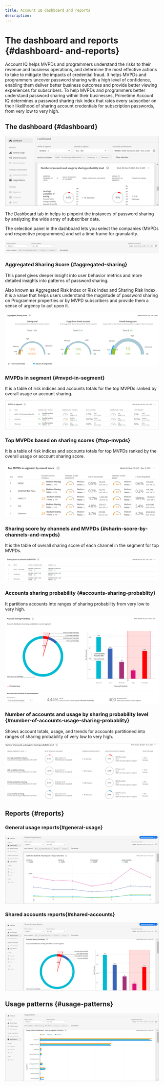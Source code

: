 ```yaml
---
title: Account IQ dashboard and reports
description: 
---
```


# The dashboard and reports {#dashboard- and-reports}

Account IQ helps MVPDs and programmers understand the risks to their revenue and business operations, and determine the most effective actions to take to mitigate the impacts of credential fraud. It helps MVPDs and programmers uncover password sharing with a high level of confidence, enabling them deliver better business outcomes and provide better viewing experiences for subscribers.
To help MVPDs and programmers better understand password sharing within their businesses, Primetime Account IQ determines a password sharing risk index that rates every subscriber on their likelihood of sharing account credentials for subscription passwords, from very low to very high.

## The dashboard {#dashboard}

![](assets/Dashboard.png)

The Dashboard tab in helps to pinpoint the instances of password sharing by analyzing the wide array of subscriber data.

The selection panel in the dashboard lets you select the companies (MVPDs and respective programmers) and set a time frame for granularity.

![](assets/timeline.png)

### Aggregated Sharing Score {#aggregated-sharing}

This panel gives deeper insight into user behavior metrics and more detailed insights into patterns of password sharing.

Also known as Aggregated Risk Index or Risk Index and Sharing Risk Index, it is a value that helps users understand the magnitude of password sharing on Programmer properties or by MVPD subscribers and provide them a sense of urgency to act upon it.

![](assets/aggregate-sharing-score.png)

### MVPDs in segment {#mvpd-in-segment}

It is a table of risk indices and accounts totals for the top MVPDs ranked by overall usage or account sharing.

![](assets/MVPDs-in-segment.png)

### Top MVPDs based on sharing scores {#top-mvpds}

It is a table of risk indices and accounts totals for top MVPDs ranked by the overall usage or account sharing score.

![](assets/top-mvpds.png)

### Sharing score by channels and MVPDs {#sharin-score-by-channels-and-mvpds}

It is the table of overall sharing score of each channel in the segment for top MVPDs.

![](assets/sharing-scores-by-channels-mvpds.png)

### Accounts sharing probability {#accounts-sharing-probablity}

It partitions accounts into ranges of sharing probability from very low to very high.

![](assets/accounts-sharing-probability.png)

### Number of accounts and usage by sharing probability level {#number-of-accounts-usage-sharing-probablity}

Shows account totals, usage, and trends for accounts partitioned into ranges of sharing probability of very low to very high.

![](assets/number-of-accounts-usage.png)

## Reports {#reports}

### General usage reports{#general-usage}

![](assets/general-usage.png)

### Shared accounts reports{#shared-accounts}

![](assets/Shared-accounts.png)
 
## Usage patterns {#usage-patterns}

![](assets/usage-patterns.png)